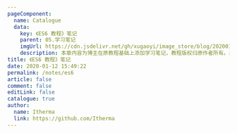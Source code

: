 ```yaml
---
pageComponent: 
  name: Catalogue
  data: 
    key: 《ES6 教程》笔记
    parent: 05.学习笔记
    imgUrl: https://cdn.jsdelivr.net/gh/xugaoyi/image_store/blog/20200112160453.png
    description: 本章内容为博主在原教程基础上添加学习笔记，教程版权归原作者所有。来源：<a href='https://es6.ruanyifeng.com/' target='_blank'>ES6教程</a>
title: 《ES6 教程》笔记
date: 2020-01-12 15:49:22
permalink: /notes/es6
article: false
comment: false
editLink: false
catalogue: true
author: 
  name: Itherma
  link: https://github.com/Itherma
---
```

